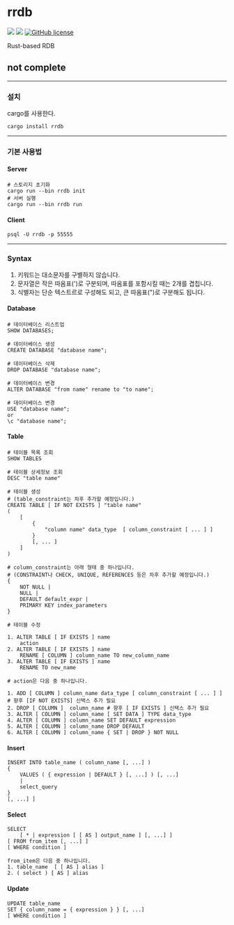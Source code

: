 # rrdb

![](https://img.shields.io/badge/language-Rust-red) ![](https://img.shields.io/badge/version-0.0.1%20alpha-brightgreen) [![GitHub license](https://img.shields.io/badge/license-MIT-blue.svg)](https://github.com/myyrakle/rrdb/blob/master/LICENSE)

Rust-based RDB

## not complete

---

### 설치

cargo를 사용한다.

```
cargo install rrdb
```

---

### 기본 사용법

#### Server

```
# 스토리지 초기화
cargo run --bin rrdb init
# 서버 실행
cargo run --bin rrdb run
```

#### Client

```
psql -U rrdb -p 55555
```

---

### Syntax

1. 키워드는 대소문자를 구별하지 않습니다.
2. 문자열은 작은 따옴표(')로 구분되며, 따옴표를 포함시킬 때는 2개를 겹칩니다.
3. 식별자는 단순 텍스트르로 구성해도 되고, 큰 따옴표(")로 구분해도 됩니다.

#### Database

```
# 데이터베이스 리스트업
SHOW DATABASES;
```

```
# 데이터베이스 생성
CREATE DATABASE "database name";
```

```
# 데이터베이스 삭제
DROP DATABASE "database name";
```

```
# 데이터베이스 변경
ALTER DATABASE "from name" rename to "to name";
```

```
# 데이터베이스 변경
USE "database name";
or
\c "database name";
```

#### Table

```
# 테이블 목록 조회
SHOW TABLES
```

```
# 테이블 상세정보 조회
DESC "table name"
```

```
# 테이블 생성
# (table_constraint는 차후 추가할 예정입니다.)
CREATE TABLE [ IF NOT EXISTS ] "table name"
(
    [
        {
            "column name" data_type  [ column_constraint [ ... ] ]
        }
        [, ... ]
    ]
)

# column_constraint는 아래 형태 중 하나입니다.
# (CONSTRAINT나 CHECK, UNIQUE, REFERENCES 등은 차후 추가할 예정입니다.)
{
    NOT NULL |
    NULL |
    DEFAULT default_expr |
    PRIMARY KEY index_parameters
}
```

```
# 테이블 수정

1. ALTER TABLE [ IF EXISTS ] name
    action
2. ALTER TABLE [ IF EXISTS ] name
    RENAME [ COLUMN ] column_name TO new_column_name
3. ALTER TABLE [ IF EXISTS ] name
    RENAME TO new_name

# action은 다음 중 하나입니다.

1. ADD [ COLUMN ] column_name data_type [ column_constraint [ ... ] ] # 향후 [IF NOT EXISTS] 신택스 추가 필요
2. DROP [ COLUMN ]  column_name # 향후 [ IF EXISTS ] 신택스 추가 필요
3. ALTER [ COLUMN ] column_name [ SET DATA ] TYPE data_type
4. ALTER [ COLUMN ] column_name SET DEFAULT expression
5. ALTER [ COLUMN ] column_name DROP DEFAULT
6. ALTER [ COLUMN ] column_name { SET | DROP } NOT NULL
```

#### Insert

```
INSERT INTO table_name ( column_name [, ...] )
{
    VALUES ( { expression | DEFAULT } [, ...] ) [, ...]
    |
    select_query
}
[, ...] ]
```

#### Select

```
SELECT
    [ * | expression [ [ AS ] output_name ] [, ...] ]
[ FROM from_item [, ...] ]
[ WHERE condition ]

from_item은 다음 중 하나입니다.
1. table_name  [ [ AS ] alias ]
2. ( select ) [ AS ] alias
```

#### Update

```
UPDATE table_name
SET { column_name = { expression } } [, ...]
[ WHERE condition ]
```
